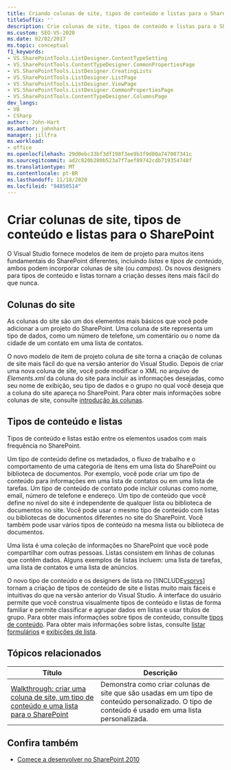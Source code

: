 ```yaml
---
title: Criando colunas de site, tipos de conteúdo e listas para o SharePoint | Microsoft Docs
titleSuffix: ''
description: Crie colunas de site, tipos de conteúdo e listas para o SharePoint. O Visual Studio fornece modelos de item de projeto para esses tipos de itens do SharePoint.
ms.custom: SEO-VS-2020
ms.date: 02/02/2017
ms.topic: conceptual
f1_keywords:
- VS.SharePointTools.ListDesigner.ContentTypeSetting
- VS.SharePointTools.ContentTypeDesigner.CommonPropertiesPage
- VS.SharePointTools.ListDesigner.CreatingLists
- VS.SharePointTools.ListDesigner.ListPage
- VS.SharePointTools.ListDesigner.ViewPage
- VS.SharePointTools.ListDesigner.CommonPropertiesPage
- VS.SharePointTools.ContentTypeDesigner.ColumnsPage
dev_langs:
- VB
- CSharp
author: John-Hart
ms.author: johnhart
manager: jillfra
ms.workload:
- office
ms.openlocfilehash: 29d0ebc33bf3df198f3ee9b3f9d80a747087341c
ms.sourcegitcommit: ad2c820b280b523a7f7aef89742cdb719354748f
ms.translationtype: MT
ms.contentlocale: pt-BR
ms.lasthandoff: 11/18/2020
ms.locfileid: "94850514"
---
```

# <a name="create-site-columns-content-types-and-lists-for-sharepoint"></a>Criar colunas de site, tipos de conteúdo e listas para o SharePoint
  O Visual Studio fornece modelos de item de projeto para muitos itens fundamentais do SharePoint diferentes, incluindo *listas* e *tipos de conteúdo*, ambos podem incorporar colunas de site (ou *campos*). Os novos designers para tipos de conteúdo e listas tornam a criação desses itens mais fácil do que nunca.

## <a name="site-columns"></a>Colunas do site
 As colunas do site são um dos elementos mais básicos que você pode adicionar a um projeto do SharePoint. Uma coluna de site representa um tipo de dados, como um número de telefone, um comentário ou o nome da cidade de um contato em uma lista de contatos.

 O novo modelo de item de projeto coluna de site torna a criação de colunas de site mais fácil do que na versão anterior do Visual Studio. Depois de criar uma nova coluna de site, você pode modificar o XML no arquivo de *Elements.xml* da coluna do site para incluir as informações desejadas, como seu nome de exibição, seu tipo de dados e o grupo no qual você deseja que a coluna do site apareça no SharePoint. Para obter mais informações sobre colunas de site, consulte [introdução às colunas](/previous-versions/office/developer/sharepoint-2010/ms450825(v=office.14)).

## <a name="content-types-and-lists"></a>Tipos de conteúdo e listas
 Tipos de conteúdo e listas estão entre os elementos usados com mais frequência no SharePoint.

 Um tipo de conteúdo define os metadados, o fluxo de trabalho e o comportamento de uma categoria de itens em uma lista do SharePoint ou biblioteca de documentos. Por exemplo, você pode criar um tipo de conteúdo para informações em uma lista de contatos ou em uma lista de tarefas. Um tipo de conteúdo de contato pode incluir colunas como nome, email, número de telefone e endereço. Um tipo de conteúdo que você define no nível do site é independente de qualquer lista ou biblioteca de documentos no site. Você pode usar o mesmo tipo de conteúdo com listas ou bibliotecas de documentos diferentes no site do SharePoint. Você também pode usar vários tipos de conteúdo na mesma lista ou biblioteca de documentos.

 Uma lista é uma coleção de informações no SharePoint que você pode compartilhar com outras pessoas. Listas consistem em linhas de colunas que contêm dados. Alguns exemplos de listas incluem: uma lista de tarefas, uma lista de contatos e uma lista de anúncios.

 O novo tipo de conteúdo e os designers de lista no [!INCLUDE[vsprvs](../sharepoint/includes/vsprvs-md.md)] tornam a criação de tipos de conteúdo de site e listas muito mais fáceis e intuitivas do que na versão anterior do Visual Studio. A interface do usuário permite que você construa visualmente tipos de conteúdo e listas de forma familiar e permite classificar e agrupar dados em listas e usar títulos de grupo. Para obter mais informações sobre tipos de conteúdo, consulte [tipos de conteúdo](/previous-versions/office/developer/sharepoint-2010/ms479905(v=office.14)). Para obter mais informações sobre listas, consulte [listar formulários](/previous-versions/office/developer/sharepoint-2010/aa543232(v=office.14)) e [exibições de lista](/previous-versions/office/developer/sharepoint-2010/ff604021(v=office.14)).

## <a name="related-topics"></a>Tópicos relacionados

|Título|Descrição|
|-----------|-----------------|
|[Walkthrough: criar uma coluna de site, um tipo de conteúdo e uma lista para o SharePoint](../sharepoint/walkthrough-create-a-site-column-content-type-and-list-for-sharepoint.md)|Demonstra como criar colunas de site que são usadas em um tipo de conteúdo personalizado. O tipo de conteúdo é usado em uma lista personalizada.|

## <a name="see-also"></a>Confira também
- [Comece a desenvolver no SharePoint 2010](/sharepoint/dev/)
